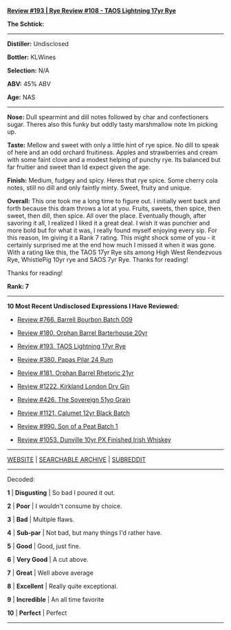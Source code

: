 
[**Review #193 | Rye Review #108 - TAOS Lightning 17yr Rye**]( https://t8ke.review/review-193-cerain-st-vain-lightning-kl-17yr-rye/)

**The Schtick:** 

-----

**Distiller:** Undisclosed

**Bottler:** KLWines

**Selection:** N/A

**ABV:**  45% ABV

**Age:** NAS 

-----

**Nose:**  Dull spearmint and dill notes followed by char and confectioners sugar. Theres also this funky but oddly tasty marshmallow note Im picking up.     

**Taste:** Mellow and sweet with only a little hint of rye spice. No dill to speak of here and an odd orchard fruitiness. Apples and strawberries and cream with some faint clove and a modest helping of punchy rye. Its balanced but far fruitier and sweet than Id expect given the age.       

**Finish:** Medium, fudgey and spicy. Heres that rye spice. Some cherry cola notes, still no dill and only faintly minty. Sweet, fruity and unique.      

**Overall:** This one took me a long time to figure out. I initially went back and forth because this dram throws a lot at you. Fruits, sweets, then spice, then sweet, then dill, then spice. All over the place. Eventually though, after savoring it all, I realized I liked it a great deal. I wish it was punchier and more bold but for what it was, I really found myself enjoying every sip. For this reason, Im giving it a Rank 7 rating. This might shock some of you - it certainly surprised me at the end how much I missed it when it was gone. With a rating like this, the TAOS 17yr Rye sits among High West Rendezvous Rye, WhistlePig 10yr rye and SAOS 7yr Rye. Thanks for reading!

Thanks for reading!

**Rank: 7**

----- 

**10 Most Recent Undisclosed Expressions I Have Reviewed:** 

- [Review #766. Barrell Bourbon Batch 009]( https://t8ke.review/review-766-barrell-bourbon-batch-009/) 

- [Review #180. Orphan Barrel Barterhouse 20yr]( https://t8ke.review/review-180-orphan-barrel-barterhouse-20yr-re-review/) 

- [Review #193. TAOS Lightning 17yr Rye]( https://t8ke.review/review-193-cerain-st-vain-lightning-kl-17yr-rye/) 

- [Review #380. Papas Pilar 24 Rum]( https://t8ke.review/review-380-papas-pilar-24/) 

- [Review #181. Orphan Barrel Rhetoric 21yr]( https://t8ke.review/review-181-orphan-barrel-rhetoric-21yr-re-review/) 

- [Review #1222. Kirkland London Dry Gin]( https://t8ke.review/review-1222-kirkland-london-dry-gin) 

- [Review #426. The Sovereign 51yo Grain]( https://t8ke.review/review-426-sovereign51grain/) 

- [Review #1121. Calumet 12yr Black Batch]( https://t8ke.review/review-1121-calumet-12yr-black-batch-single-rack-bourbon/) 

- [Review #990. Son of a Peat Batch 1]( https://t8ke.review/review-990-son-of-a-peat-batch-1/) 

- [Review #1053. Dunville 10yr PX Finished Irish Whiskey]( https://t8ke.review/review-1053-dunville-10yr-px-finished-irish-whiskey/) 

-----

[WEBSITE](https://t8ke.review) | [SEARCHABLE ARCHIVE](https://t8ke.review/review-archive/) | [SUBREDDIT](https://reddit.com/r/t8kereviews)

-----

Decoded:

**1** | **Disgusting** | So bad I poured it out.

**2** | **Poor** | I wouldn't consume by choice.

**3** | **Bad** | Multiple flaws.

**4** | **Sub-par** | Not bad, but many things I'd rather have.

**5** | **Good** | Good, just fine.

**6** | **Very Good** | A cut above.

**7** | **Great** | Well above average

**8** | **Excellent** | Really quite exceptional.

**9** | **Incredible** | An all time favorite

**10** | **Perfect** | Perfect

----

